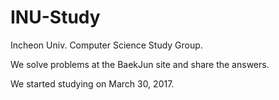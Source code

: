 # INU-Study
Incheon Univ. Computer Science Study Group.

We solve problems at the BaekJun site and share the answers.

We started studying on March 30, 2017.